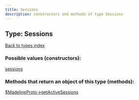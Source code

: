 ```yaml
---
title: Sessions
description: constructors and methods of type Sessions
---
```

## Type: Sessions  
[Back to types index](index.md)



### Possible values (constructors):

[sessions](../constructors/sessions.md)  



### Methods that return an object of this type (methods):

[$MadelineProto->getActiveSessions](../methods/getActiveSessions.md)  



